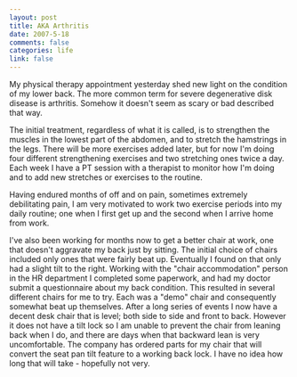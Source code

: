 ```yaml
--- 
layout: post
title: AKA Arthritis
date: 2007-5-18
comments: false
categories: life
link: false
---
```

My physical therapy appointment yesterday shed new light on the condition of my lower back.  The more common term for severe degenerative disk disease is arthritis.  Somehow it doesn't seem as scary or bad described that way.

The initial treatment, regardless of what it is called, is to strengthen the muscles in the lowest part of the abdomen, and to stretch the hamstrings in the legs.  There will be more exercises added later, but for now I'm doing four different strengthening exercises and two stretching ones twice a day.  Each week I have a PT session with a therapist to monitor how I'm doing and to add new stretches or exercises to the routine.

Having endured months of off and on pain, sometimes extremely debilitating pain, I am very motivated to work two exercise periods into my daily routine; one when I first get up and the second when I arrive home from work.

I've also been working for months now to get a better chair at work, one that doesn't aggravate my back just by sitting.   The initial choice of chairs included only ones that were fairly beat up.  Eventually I found on that only had a slight tilt to the right.  Working with the "chair accommodation" person in the HR department I completed some paperwork, and had my doctor submit a questionnaire about my back condition.  This resulted in several different chairs for me to try.  Each was a "demo" chair and consequently somewhat beat up themselves.  After a long series of events I now have a decent desk chair that is level; both side to side and front to back.  However it does not have a tilt lock so I am unable to prevent the chair from leaning back when I do, and there are days when that backward lean is very uncomfortable.  The company has ordered parts for my chair that will convert the seat pan tilt feature to a working back lock.  I have no idea how long that will take - hopefully not very.
